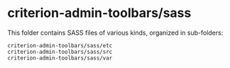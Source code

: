 # criterion-admin-toolbars/sass

This folder contains SASS files of various kinds, organized in sub-folders:

    criterion-admin-toolbars/sass/etc
    criterion-admin-toolbars/sass/src
    criterion-admin-toolbars/sass/var
